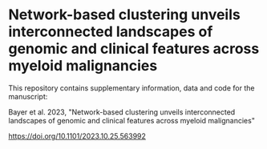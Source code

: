 # Network-based clustering unveils interconnected landscapes of genomic and clinical features across myeloid malignancies
 
This repository contains supplementary information, data and code for the manuscript:

Bayer et al. 2023, "Network-based clustering unveils interconnected landscapes of genomic and clinical features across myeloid malignancies"

https://doi.org/10.1101/2023.10.25.563992
